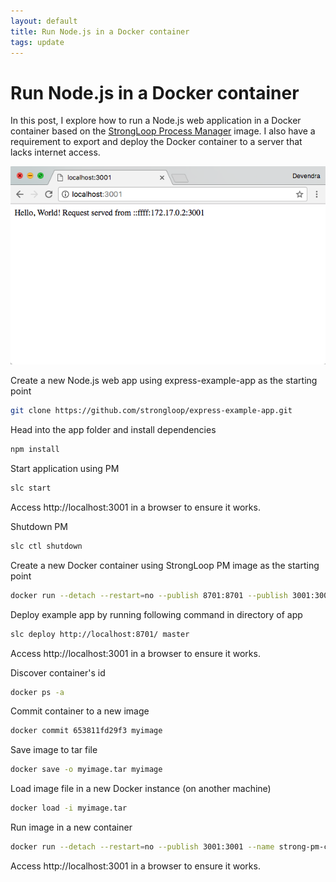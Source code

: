 ```yaml
---
layout: default
title: Run Node.js in a Docker container
tags: update
---
```


# Run Node.js in a Docker container

In this post, I explore how to run a Node.js web application in a Docker container based on the [StrongLoop Process Manager](https://hub.docker.com/r/strongloop/strong-pm/) image. I also have a requirement to export and deploy the Docker container to a server that lacks internet access.

![Node.js web app in StrongLoop PM Docker container](/assets/img/docker-strongloop-pm.png)

Create a new Node.js web app using express-example-app as the starting point

```bash
git clone https://github.com/strongloop/express-example-app.git
```

Head into the app folder and install dependencies

```bash
npm install
```

Start application using PM

```bash
slc start
```

Access http://localhost:3001 in a browser to ensure it works.

Shutdown PM

```bash
slc ctl shutdown
```

Create a new Docker container using StrongLoop PM image as the starting point

```bash
docker run --detach --restart=no --publish 8701:8701 --publish 3001:3001 --name strong-pm-container strongloop/strong-pm
```

Deploy example app by running following command in directory of app

```bash
slc deploy http://localhost:8701/ master
```

Access http://localhost:3001 in a browser to ensure it works.

Discover container's id

```bash
docker ps -a
```

Commit container to a new image

```bash
docker commit 653811fd29f3 myimage
```

Save image to tar file

```bash
docker save -o myimage.tar myimage
```

Load image file in a new Docker instance (on another machine)

```bash
docker load -i myimage.tar
```

Run image in a new container

```bash
docker run --detach --restart=no --publish 3001:3001 --name strong-pm-container myimage
```

Access http://localhost:3001 in a browser to ensure it works.